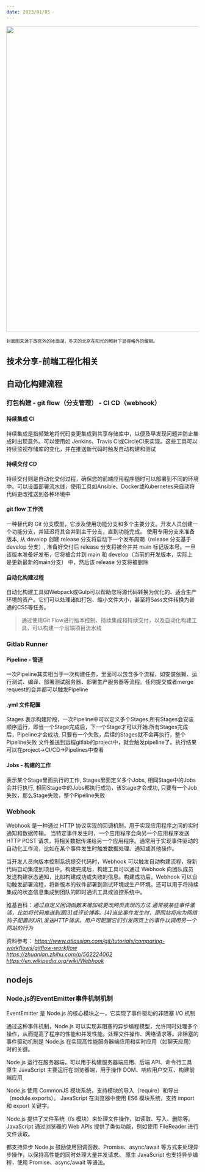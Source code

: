 ```yaml
---
date: 2023/01/05
---
```


<img src="https://i.ibb.co/m4FXKxt/gugongbingmianhu.jpg" width="800" />

<small>封面图来源于故宫外的冰面湖，冬天的北京在阳光的照射下显得格外的耀眼。</small>

## 技术分享-前端工程化相关

## 自动化构建流程
### 打包构建 - git flow（分支管理） - CI CD（webhook）

#### 持续集成 CI
持续集成是指频繁地将代码变更集成到共享存储库中，以便及早发现问题并防止集成时出现意外。可以使用如 Jenkins、Travis CI或CircleCI来实现。这些工具可以持续监视存储库的变化，并在推送新代码时触发自动构建和测试

#### 持续交付 CD
持续交付则是自动化交付过程，确保您的前端应用程序随时可以部署到不同的环境中。可以设置部署流水线，使用工具如Ansible、Docker或Kubernetes来自动将代码更改推送到各种环境中

#### git flow 工作流
一种替代的 Git 分支模型，它涉及使用功能分支和多个主要分支。开发人员创建一个功能分支，并延迟将其合并到主干分支，直到功能完成。
使用专用分支来准备版本, 从 develop 创建 release 分支将启动下一个发布周期（release 分支基于 develop 分支）, 准备好交付后 release 分支将被合并并 main 标记版本号。一旦该版本准备好发布，它将被合并到 main 和 develop（当前的开发版本，实际上 是更新最新的main分支） 中，然后该 release 分支将被删除

#### 自动化构建过程
自动化构建工具如Webpack或Gulp可以帮助您将源代码转换为优化的、适合生产环境的资产。它们可以处理诸如打包、缩小文件大小，甚至将Sass文件转换为普通的CSS等任务。

> 通过使用Git Flow进行版本控制、持续集成和持续交付，以及自动化构建工具，可以构建一个前端项目流水线


### Gitlab Runner

#### Pipeline - 管道
一次Pipeline其实相当于一次构建任务，里面可以包含多个流程，如安装依赖、运行测试、编译、部署测试服务器、部署生产服务器等流程。任何提交或者merge request的合并都可以触发Pipeline

#### .yml 文件配置
Stages 表示构建阶段，一次Pipeline中可以定义多个Stages.所有Stages会安装顺序运行，即当一个Stage完成后，下一个Stage才可以开始.所有Stages完成后，Pipeline才会成功, 只要有一个失败，后续的Stages就不会再执行，整个Pipeline失败
文件推送到远程gitlab的project中，就会触发pipeline了。执行结果可以在project->CI/CD->Pipelines中查看

#### Jobs - 构建的工作
表示某个Stage里面执行的工作, Stages里面定义多个Jobs, 相同Stage中的Jobs会并行执行, 相同Stage中的Jobs都执行成功，该Stage才会成功, 只要有一个Job失败，那么Stage失败，整个Pipeline失败

### Webhook
Webhook 是一种通过 HTTP 协议实现的回调机制，用于实现应用程序之间的实时通知和数据传输。
当特定事件发生时，一个应用程序会向另一个应用程序发送 HTTP POST 请求，将相关数据传递给另一个应用程序。通常用于实现事件驱动的自动化工作流，比如在某个事件发生时触发数据处理、通知或其他操作。

当开发人员向版本控制系统提交代码时，Webhook 可以触发自动构建流程，将新代码自动集成到项目中。构建完成后，构建工具可以通过 Webhook 向团队成员发送构建状态通知，比如构建成功或失败的信息。构建成功后，Webhook 可以自动触发部署流程，将新版本的软件部署到测试环境或生产环境。还可以用于将持续集成的状态信息集成到团队的即时通讯工具或监控系统中。

维基百科：*通过自定义回调函数来增加或更改网页表现的方法.通常被某些事件激活，比如将代码推送到源[3]或评论博客。[4]当此事件发生时，原网站将向为网络钩子配置的URL发送HTTP请求。用户可配置它们引发网页上的事件以调用另一个网站的行为*

资料参考：
*https://www.atlassian.com/git/tutorials/comparing-workflows/gitflow-workflow* <br/>
*https://zhuanlan.zhihu.com/p/562224062* <br/>
*https://en.wikipedia.org/wiki/Webhook* <br/>


## nodejs
### Node.js的EventEmitter事件机制机制

EventEmitter 是 Node.js 的核心模块之一，它实现了事件驱动的非阻塞 I/O 机制

通过这种事件机制，Node.js 可以实现非阻塞的异步编程模型，允许同时处理多个操作，从而提高了程序的性能和并发性能。处理文件操作、网络请求等。非阻塞的事件驱动机制是 Node.js 在实现高性能服务器端应用和实时应用（如聊天应用）时的关键。

Node.js 运行在服务器端，可以用于构建服务器端应用、后端 API、命令行工具
原生 JavaScript 主要运行在浏览器端，用于操作 DOM、响应用户交互、构建前端应用

Node.js 使用 CommonJS 模块系统，支持模块的导入（require）和导出（module.exports）。
JavaScript 在浏览器中使用 ES6 模块系统，支持 import 和 export 关键字。

Node.js 提供了文件系统（fs 模块）来处理文件操作，如读取、写入、删除等。
 JavaScript 通过浏览器的 Web APIs 提供了类似功能，例如使用 FileReader 进行文件读取。
 
都支持异步
Node.js 鼓励使用回调函数、Promise、async/await 等方式来处理异步操作，以保持高性能的同时处理大量并发请求。
原生 JavaScript 也支持异步编程，使用 Promise、async/await 等语法。
